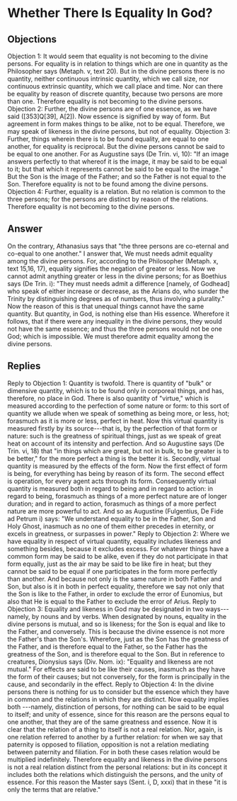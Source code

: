 # Whether There Is Equality In God?
## Objections
Objection 1: It would seem that equality is not becoming to the divine persons. For equality is in relation to things which are one in quantity as the Philosopher says (Metaph. v, text 20). But in the divine persons there is no quantity, neither continuous intrinsic quantity, which we call size, nor continuous extrinsic quantity, which we call place and time. Nor can there be equality by reason of discrete quantity, because two persons are more than one. Therefore equality is not becoming to the divine persons.
Objection 2: Further, the divine persons are of one essence, as we have said ([353]Q[39], A[2]). Now essence is signified by way of form. But agreement in form makes things to be alike, not to be equal. Therefore, we may speak of likeness in the divine persons, but not of equality.
Objection 3: Further, things wherein there is to be found equality, are equal to one another, for equality is reciprocal. But the divine persons cannot be said to be equal to one another. For as Augustine says (De Trin. vi, 10): "If an image answers perfectly to that whereof it is the image, it may be said to be equal to it; but that which it represents cannot be said to be equal to the image." But the Son is the image of the Father; and so the Father is not equal to the Son. Therefore equality is not to be found among the divine persons.
Objection 4: Further, equality is a relation. But no relation is common to the three persons; for the persons are distinct by reason of the relations. Therefore equality is not becoming to the divine persons.
## Answer
On the contrary, Athanasius says that "the three persons are co-eternal and co-equal to one another."
I answer that, We must needs admit equality among the divine persons. For, according to the Philosopher (Metaph. x, text 15,16, 17), equality signifies the negation of greater or less. Now we cannot admit anything greater or less in the divine persons; for as Boethius says (De Trin. i): "They must needs admit a difference [namely, of Godhead] who speak of either increase or decrease, as the Arians do, who sunder the Trinity by distinguishing degrees as of numbers, thus involving a plurality." Now the reason of this is that unequal things cannot have the same quantity. But quantity, in God, is nothing else than His essence. Wherefore it follows, that if there were any inequality in the divine persons, they would not have the same essence; and thus the three persons would not be one God; which is impossible. We must therefore admit equality among the divine persons.
## Replies
Reply to Objection 1: Quantity is twofold. There is quantity of "bulk" or dimensive quantity, which is to be found only in corporeal things, and has, therefore, no place in God. There is also quantity of "virtue," which is measured according to the perfection of some nature or form: to this sort of quantity we allude when we speak of something as being more, or less, hot; forasmuch as it is more or less, perfect in heat. Now this virtual quantity is measured firstly by its source---that is, by the perfection of that form or nature: such is the greatness of spiritual things, just as we speak of great heat on account of its intensity and perfection. And so Augustine says (De Trin. vi, 18) that "in things which are great, but not in bulk, to be greater is to be better," for the more perfect a thing is the better it is. Secondly, virtual quantity is measured by the effects of the form. Now the first effect of form is being, for everything has being by reason of its form. The second effect is operation, for every agent acts through its form. Consequently virtual quantity is measured both in regard to being and in regard to action: in regard to being, forasmuch as things of a more perfect nature are of longer duration; and in regard to action, forasmuch as things of a more perfect nature are more powerful to act. And so as Augustine (Fulgentius, De Fide ad Petrum i) says: "We understand equality to be in the Father, Son and Holy Ghost, inasmuch as no one of them either precedes in eternity, or excels in greatness, or surpasses in power."
Reply to Objection 2: Where we have equality in respect of virtual quantity, equality includes likeness and something besides, because it excludes excess. For whatever things have a common form may be said to be alike, even if they do not participate in that form equally, just as the air may be said to be like fire in heat; but they cannot be said to be equal if one participates in the form more perfectly than another. And because not only is the same nature in both Father and Son, but also is it in both in perfect equality, therefore we say not only that the Son is like to the Father, in order to exclude the error of Eunomius, but also that He is equal to the Father to exclude the error of Arius.
Reply to Objection 3: Equality and likeness in God may be designated in two ways---namely, by nouns and by verbs. When designated by nouns, equality in the divine persons is mutual, and so is likeness; for the Son is equal and like to the Father, and conversely. This is because the divine essence is not more the Father's than the Son's. Wherefore, just as the Son has the greatness of the Father, and is therefore equal to the Father, so the Father has the greatness of the Son, and is therefore equal to the Son. But in reference to creatures, Dionysius says (Div. Nom. ix): "Equality and likeness are not mutual." For effects are said to be like their causes, inasmuch as they have the form of their causes; but not conversely, for the form is principally in the cause, and secondarily in the effect.
Reply to Objection 4: In the divine persons there is nothing for us to consider but the essence which they have in common and the relations in which they are distinct. Now equality implies both ---namely, distinction of persons, for nothing can be said to be equal to itself; and unity of essence, since for this reason are the persons equal to one another, that they are of the same greatness and essence. Now it is clear that the relation of a thing to itself is not a real relation. Nor, again, is one relation referred to another by a further relation: for when we say that paternity is opposed to filiation, opposition is not a relation mediating between paternity and filiation. For in both these cases relation would be multiplied indefinitely. Therefore equality and likeness in the divine persons is not a real relation distinct from the personal relations: but in its concept it includes both the relations which distinguish the persons, and the unity of essence. For this reason the Master says (Sent. i, D, xxxi) that in these "it is only the terms that are relative."